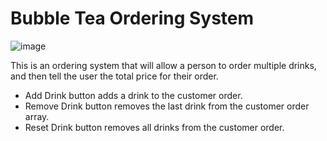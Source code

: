 # Bubble Tea Ordering System

![image](https://user-images.githubusercontent.com/25395370/177602534-d9fbe610-c97c-417d-8d40-a1a820a1d384.png)


This is an ordering system that will allow a person to order multiple drinks, and then tell the user the total price for their order.  
  
  
 - Add Drink button adds a drink to the customer order.
 - Remove Drink button removes the last drink from the customer order array.
 - Reset Drink button removes all drinks from the customer order.
 
